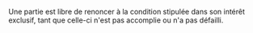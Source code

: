 Une partie est libre de renoncer à la condition stipulée dans son intérêt exclusif, tant que celle-ci n'est pas accomplie ou n'a pas défailli.

